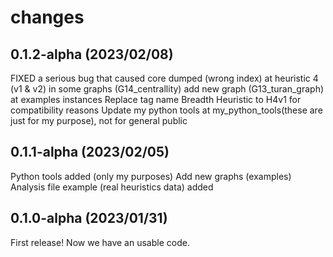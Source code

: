 # changes

## 0.1.2-alpha (2023/02/08)
FIXED a serious bug that caused core dumped (wrong index) at heuristic 4 (v1 & v2) in some graphs (G14_centrallity)
add new graph (G13_turan_graph) at examples instances
Replace tag name Breadth Heuristic to H4v1 for compatibility reasons
Update my python tools at my_python_tools(these are just for my purpose), not for general public


## 0.1.1-alpha (2023/02/05)
Python tools added (only my purposes)
Add new graphs (examples)
Analysis file example (real heuristics data) added

## 0.1.0-alpha (2023/01/31)
First release! Now we have an usable code.